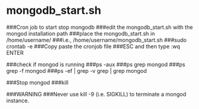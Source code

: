 # mongodb_start.sh
###Cron job to start stop mongodb
###edit the mongodb_start.sh with the mongod installation path
###place the mongodb_start.sh in /home/username/
###i.e., /home/username/mongodb_start.sh
 ###sudo crontab -e
 ###Copy paste the cronjob file
 ###ESC and then type :wq ENTER
 
###check if mongod is running
###ps -aux
###ps grep mongod
###ps grep -f mongod
###ps -ef | grep -v grep | grep mongod

 ###Stop mongod
 ###kill <pid>
 
 ###WARNING
###Never use kill -9 (i.e. SIGKILL) to terminate a mongod instance.
 

